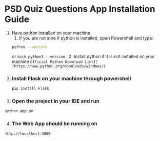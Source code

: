 # PSD Quiz Questions App Installation Guide
1. Have python installed on your machine
    1. If you are not sure if python is installed, open Powershell and type:
      ```bash
      python --version
      ```
      or 
        ```bash
        python3 --version
        ```
    2. Install python if it is not installed on your machine
        ```
        Official Python Download Link[](https://www.python.org/downloads/windows/)
        ```
2. ### Install Flask on your machine through powershell
    ```bash
    pip install Flask
    ```
3. ### Open the project in your IDE and run
  ```bash
  python app.py
  ```
4. ### The Web App should be running on
  ```
  http://localhost:5000
  ```
